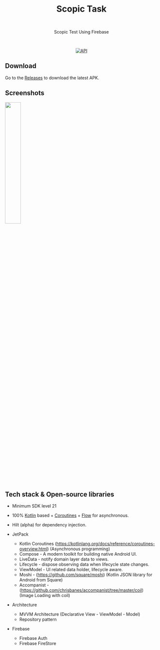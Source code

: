 <h1 align="center">Scopic Task</h1></br>
<p align="center">  
 Scopic Test Using Firebase 
</p>
</br>

<p align="center">
  <a href="https://android-arsenal.com/api?level=21"><img alt="API" src="https://img.shields.io/badge/API-21%2B-brightgreen.svg?style=flat"/></a>
</p>

## Download
Go to the [Releases](https://github.com/shakil807g/ScopicTest/releases) to download the latest APK.

## Screenshots
<p align="left">
<img src="/demo/demo.gif" width="32%"/>
</p>


## Tech stack & Open-source libraries
- Minimum SDK level 21
- 100% [Kotlin](https://kotlinlang.org/) based + [Coroutines](https://github.com/Kotlin/kotlinx.coroutines) + [Flow](https://kotlin.github.io/kotlinx.coroutines/kotlinx-coroutines-core/kotlinx.coroutines.flow/) for asynchronous.
- Hilt (alpha) for dependency injection.
- JetPack
  - Kotlin Coroutines (https://kotlinlang.org/docs/reference/coroutines-overview.html) (Asynchronous programming)
  - Compose - A modern toolkit for building native Android UI.
  - LiveData - notify domain layer data to views.
  - Lifecycle - dispose observing data when lifecycle state changes.
  - ViewModel - UI related data holder, lifecycle aware.
  - Moshi - (https://github.com/square/moshi) (Kotlin JSON library for Android from Square)
  - Accompanist - (https://github.com/chrisbanes/accompanist/tree/master/coil) (Image Loading with coil)

- Architecture
  - MVVM Architecture (Declarative View - ViewModel - Model)
  - Repository pattern

- Firebase
  - Firebase Auth
  - Firebase FireStore


